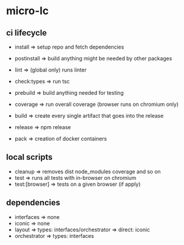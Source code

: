 # micro-lc

## ci lifecycle

- install => setup repo and fetch dependencies
- postinstall => build anything might be needed by other packages
- lint => (global only) runs linter

- check:types => run tsc
- prebuild => build anything needed for testing
<!-- - test:browser => run tests on all browsers -->
- coverage => run overall coverage (browser runs on chromium only)
- build => create every single artifact that goes into the release

- release => npm release
- pack => creation of docker containers

## local scripts

- cleanup => removes dist node_modules coverage and so on
- test => runs all tests with in-browser on chromium
- test:[browser] => tests on a given browser (if apply)

## dependencies

- interfaces => none
- iconic => none
- layout => types: interfaces/orchestrator => direct: iconic
- orchestrator => types: interfaces

